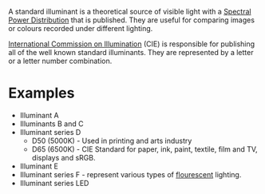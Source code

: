 A standard illuminant is a theoretical source of visible light with a [Spectral Power Distribution](../../Science%20and%20Engineering/Physics/Mechanics/Electrodynamics/Optics/Spectral%20Analysis/Spectral%20Power%20Distribution.md) that is published. They are useful for comparing images or colours recorded under different lighting.

[International Commission on Illumination](Colour%20Modelling/International%20Commission%20on%20Illumination.md) (CIE) is responsible for publishing all of the well known standard illuminants. They are represented by a letter or a letter number combination.

# Examples
- Illuminant A
- Illuminants B and C
- Illuminant series D
	- D50 (5000K) - Used in printing and arts industry
	- D65 (6500K) - CIE Standard for paper, ink, paint, textile, film and TV, displays and sRGB.
- Illuminant E
- Illuminant series F - represent various types of [flourescent](../../Science%20and%20Engineering/Chemistry/Physical/Flourescence.md) lighting.
- Illuminant series LED
